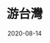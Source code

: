 ---
title: "游台灣"
brief_description: "Android tourism app"
date: "2020-08-14"
img: "/images/portfolio/twplan.png"
---